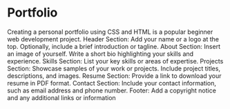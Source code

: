 # Portfolio
 Creating a personal portfolio using CSS and HTML is a popular beginner web development
 project. 
Header Section:     Add your name or a logo at the top.
 Optionally, include a brief introduction or tagline.
 About Section: Insert an image of yourself.
 Write a short bio highlighting your skills and experience.
 Skills Section: List your key skills or areas of expertise.
 Projects Section: Showcase samples of your work or projects.
 Include project titles, descriptions, and images.
 Resume Section: Provide a link to download your resume in PDF format.
 Contact Section: Include your contact information, such as email address and phone
 number.
 Footer: Add a copyright notice and any additional links or information
